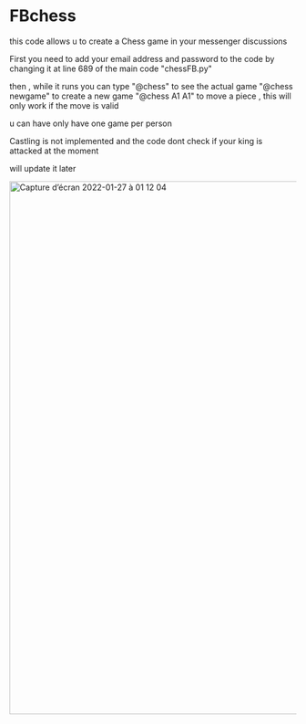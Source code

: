 # FBchess
this code allows u to create a Chess game in your messenger discussions

First you need to add your email address and password to the code by changing it at line 689 of the main code "chessFB.py"

then , while it runs you can type "@chess" to see the actual game
                                  "@chess newgame" to create a new game
                                  "@chess A1 A1" to move a piece , this will only work if the move is valid

u can have only have one game per person 

Castling is not implemented and the code dont check if your king is attacked at the moment

will update it later

<img width="934" alt="Capture d’écran 2022-01-27 à 01 12 04" src="https://user-images.githubusercontent.com/61838082/151268378-d54b96d5-c62f-4e47-9eb5-2900ed1943d4.png">
